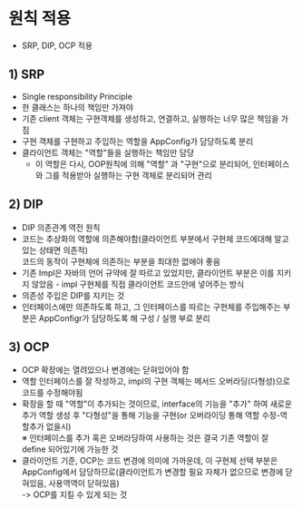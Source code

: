 <link href="../md_config/style.css" rel="stylesheet">

# 원칙 적용

- SRP, DIP, OCP 적용

## 1) SRP

- Single responsibility Principle
- 한 클래스는 하나의 책임만 가져야
- 기존 client 객체는 구현객체를 생성하고, 연결하고, 실행하는 너무 많은 책임을 가짐
- 구현 객체를 구현하고 주입하는 역할을 AppConfig가 담당하도록 분리
- 클라이언트 객체는 "역할"들을 실행하는 책임만 담당
  - 이 역할은 다시, OOP원칙에 의해 "역할" 과 "구현"으로 분리되어, 인터페이스와 그를 적용받아 실행하는 구현 객체로 분리되어 관리

## 2) DIP

- DIP 의존관계 역전 원칙
- 코드는 추상화의 역할에 의존해야함(클라이언트 부분에서 구현체 코드에대해 알고있는 상태면 의존적)  
  코드의 동작이 구현체에 의존하는 부분을 최대한 없애야 좋음
- 기존 Impl은 자바의 언어 규약에 잘 따르고 있었지만, 클라이언트 부분은 이를 지키지 않았음 - impl 구현체를 직접 클라이언트 코드안에 넣어주는 방식
- 의존성 주입은 DIP를 지키는 것
- 인터페이스에만 의존하도록 하고, 그 인터페이스를 따르는 구현체를 주입해주는 부분은 AppConfigr가 담당하도록 해 구성 / 실행 부로 분리

## 3) OCP

- OCP 확장에는 열려있으나 변경에는 닫혀있어야 함
- 역할 인터페이스를 잘 작성하고, impl의 구현 객체는 메서드 오버라딩(다형성)으로 코드를 수정해야됨
- 확장을 할 때 "역할"이 추가되는 것이므로, interface의 기능을 "추가" 하여 새로운 추가 역할 생성 후
  "다형성"을 통해 기능을 구현(or 오버라이딩 통해 역할 수정-역할추가 없을시)  
  ※ 인터페이스를 추가 혹은 오버라딩하여 사용하는 것은 결국 기존 역할이 잘 define 되어있기에 가능한 것
- 클라이언트 기준, OCP는 코드 변경에 의미에 가까운데, 이 구현체 선택 부분은 AppConfig에서 담당하므로(클라이언트가 변경할 필요 자체가 없으므로 변경에 닫혀있음, 사용역역이 닫혀있음)  
  -> OCP를 지킬 수 있게 되는 것

